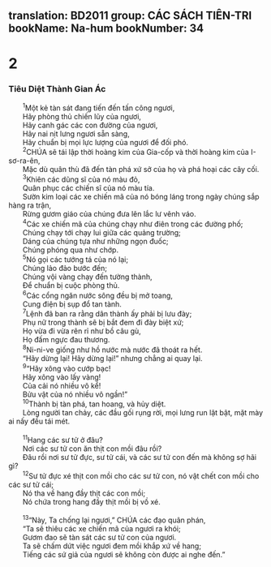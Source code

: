 translation: BD2011
group: CÁC SÁCH TIÊN-TRI
bookName: Na-hum 
bookNumber: 34
-------

<div class="title"><h1>2</h1><h3>Tiêu Diệt Thành Gian Ác</h3></div>
<span class="verse na_2_1">  <sup>1</sup>Một kẻ tàn sát đang tiến đến tấn công ngươi, <br/>  Hãy phòng thủ chiến lũy của ngươi,<br/>  Hãy canh gác các con đường của ngươi,<br/>  Hãy nai nịt lưng ngươi sẵn sàng,<br/>  Hãy chuẩn bị mọi lực lượng của ngươi để đối phó.<br/></span>
<span class="verse na_2_2">  <sup>2</sup>CHÚA sẽ tái lập thời hoàng kim của Gia-cốp và thời hoàng kim của I-sơ-ra-ên,<br/>  Mặc dù quân thù đã đến tàn phá xứ sở của họ và phá hoại các cây cối.<br/></span>
<span class="verse na_2_3">  <sup>3</sup>Khiên các dũng sĩ của nó màu đỏ,<br/>  Quân phục các chiến sĩ của nó màu tía.<br/>  Sườn kim loại các xe chiến mã của nó bóng láng trong ngày chúng sắp hàng ra trận,<br/>  Rừng gươm giáo của chúng đưa lên lắc lư vênh váo.<br/></span>
<span class="verse na_2_4">  <sup>4</sup>Các xe chiến mã của chúng chạy như điên trong các đường phố;<br/>  Chúng chạy tới chạy lui giữa các quảng trường;<br/>  Dáng của chúng tựa như những ngọn đuốc;<br/>  Chúng phóng qua như chớp.<br/></span>
<span class="verse na_2_5">  <sup>5</sup>Nó gọi các tướng tá của nó lại;<br/>  Chúng lảo đảo bước đến;<br/>  Chúng vội vàng chạy đến tường thành,<br/>  Ðể chuẩn bị cuộc phòng thủ.<br/></span>
<span class="verse na_2_6">  <sup>6</sup>Các cổng ngăn nước sông đều bị mở toang,<br/>  Cung điện bị sụp đổ tan tành.<br/></span>
<span class="verse na_2_7">  <sup>7</sup>Lệnh đã ban ra rằng dân thành ấy phải bị lưu đày;<br/>  Phụ nữ trong thành sẽ bị bắt đem đi đày biệt xứ;<br/>  Họ vừa đi vừa rên rỉ như bồ câu gù,<br/>  Họ đấm ngực đau thương.<br/></span>
<span class="verse na_2_8">  <sup>8</sup>Ni-ni-ve giống như hồ nước mà nước đã thoát ra hết.<br/>  “Hãy dừng lại! Hãy dừng lại!” nhưng chẳng ai quay lại.<br/></span>
<span class="verse na_2_9">  <sup>9</sup>“Hãy xông vào cướp bạc!<br/>  Hãy xông vào lấy vàng!<br/>  Của cải nó nhiều vô kể!<br/>  Bửu vật của nó nhiều vô ngần!”<br/></span>
<span class="verse na_2_10">  <sup>10</sup>Thành bị tàn phá, tan hoang, và hủy diệt.<br/>  Lòng người tan chảy, các đầu gối rụng rời, mọi lưng run lật bật, mặt mày ai nấy đều tái mét.<br/><br/></span>
<span class="verse na_2_11">  <sup>11</sup>Hang các sư tử ở đâu?<br/>  Nơi các sư tử con ăn thịt con mồi đâu rồi?<br/>  Ðâu rồi nơi sư tử đực, sư tử cái, và các sư tử con đến mà không sợ hãi gì?<br/></span>
<span class="verse na_2_12">  <sup>12</sup>Sư tử đực xé thịt con mồi cho các sư tử con, nó vật chết con mồi cho các sư tử cái;<br/>  Nó tha về hang đầy thịt các con mồi; <br/>  Nó chứa trong hang đầy thịt mồi bị vồ xé.<br/><br/></span>
<span class="verse na_2_13">  <sup>13</sup>“Này, Ta chống lại ngươi,” CHÚA các đạo quân phán,<br/>  “Ta sẽ thiêu các xe chiến mã của ngươi ra khói;<br/>  Gươm đao sẽ tàn sát các sư tử con của ngươi.<br/>  Ta sẽ chấm dứt việc ngươi đem mồi khắp xứ về hang;<br/>  Tiếng các sứ giả của ngươi sẽ không còn được ai nghe đến.”<br/></span>
